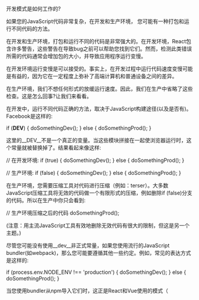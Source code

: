 
开发模式是如何工作的?

如果您的JavaScript代码非常复杂，在开发和生产环境， 您可能有一种打包和运行不同代码的方法。

在开发和生产环境，打包和运行不同的代码是非常强大的。在开发环境，React包含许多警告，这些警告在导致bug之前可以帮助您找到它们。然而，检测此类错误所需的代码通常会增加包的大小，并导致应用程序运行变慢。

在开发环境运行变慢是可以接受的。事实上，在开发过程中运行代码速度变慢可能是有益的，因为它在一定程度上弥补了高端计算机和普通设备之间的差异。

在生产环境，我们不想任何形式的放缓运行速度。因此，我们在生产中省略了这些检查。这是怎么回事?让我们来看看。

在开发中，运行不同代码正确的方法，取决于JavaScript构建途径(以及是否有)。Facebook是这样的:

if (__DEV__) {
  doSomethingDev();
} else {
  doSomethingProd();
}

这里的__DEV__不是一个真正的变量。当这些模块拼接在一起使浏览器运行时，这个常量就被替换掉了。结果看起来像这样:

// 在开发环境:
if (true) {
  doSomethingDev();
} else {
  doSomethingProd();
}

// 生产环境:
if (false) {
  doSomethingDev();
} else {
  doSomethingProd(); 
}

在生产环境，您需要压缩工具对代码进行压缩（例如：terser）。大多数JavaScript压缩工具将无效的代码做一个有限形式的压缩，例如删除if (false)分支的代码。所以在生产中你只会看到:

// 生产环境压缩之后的代码
doSomethingProd();

(注意：用主流JavaScript工具有效地删除无效代码有很大的限制，但这是另一个主题。)

尽管您可能没有使用__dev__非正式常量，如果您使用流行的JavaScript bundler(如webpack)，那么您可能要遵循其他一些约定。例如，常见的表达方式是这样的:

if (process.env.NODE_ENV !== 'production') {
  doSomethingDev();
} else {
  doSomethingProd();
}

当您使用bundler从npm导入它们时，这正是React和Vue使用的模式（<script>标签构建开发和生产两个不同的版本，.js和.min.js文件）

这个特殊的约定最初来自Node.js。在node.js，有一个全局进程变量，公开系统的环境变量作为process.env对象的一个属性。然而，当您在前端代码库中看到这种模式时，通常不会涉及任何实际的process变量。

相反,整个的process.env.NODE_ENV表达式在构建时被字符串文字所替代,例如我们的非正式__DEV__常量

// 开发环境:
if ('development' !== 'production') { // true
  doSomethingDev();
} else {
  doSomethingProd();
}

// 在生产环境
if ('production' !== 'production') { // false
  doSomethingDev();
} else {
  doSomethingProd();
}

因为整个表达式是常量('production' !== 'production'必然为false)，所以压缩工具也可以删除其他分支代码。

// 生产环境压缩后:
doSomethingProd();

Mischief管理。

注意，这对更复杂的表达式不起作用:
let mode = 'production';
if (mode !== 'production') {
	// 不能保证被消除
}

由于语言的动态特性，JavaScript静态分析工具不是很智能。当他们看到像mode这样的变量而不是像false或'production' !== 'production'这样的静态表达式时，他们通常不会消除。

同样，当使用高级的import语句时，在JavaScript中，跨模块删除无效的代码不能很好的起作用:

// 不保证被消除
import {someFunc} from 'some-module';

if (false) {
  someFunc();
}

因此，您需要以一种非常机械的方式编写代码，使条件绝对是静态的，并确保要消除的所有代码都在其中。

要使所有这些工作正常，您的bundler需要process.env.NODE_ENV替换，并需要知道您希望以哪种模式构建项目。

几年前，常常忘记配置环境。经常会看到一个处于开发模式的项目部署到生产环境中。

这很糟糕，因为这会使网站加载和运行速度变慢。

在过去两年中，情况有了显著的改善。例如，webpack添加了一个简单的模式选项，代替手动配置process.env.NODE_ENV。在开发模式网站React DevTools显示一个红色图标，这使得用户很容易发现甚至报告。
 


像Create React App、Next/Nuxt、Vue CLI、Gatsby和其他一些特有的设置，将开发构建和生产构建分离成两个单独的命令使它变得更糟糕(例如，npm start和npm run build)。通常，只部署生产版本，因此开发人员不能再犯这个错误。

总是有这样一种说法，即生产模式是需要默认的，而开发模式需要opt-in。就我个人而言，我不认为这个论点有说服力。从开发模式警告中获益最多的人通常是库的新手。他们不知道如何打开它，这些警告没有及时被察觉，导致未在早期发现很多bug。

是的，性能问题很糟糕。但向最终用户提供有缺陷的体验也是如此。例如，
React key warning有助于防止错误，比如向错误的人或购买错误的产品的人发送消息。禁用此警告进行开发对您和您的用户都是一个重大风险。如果默认情况下它是关闭的，那么当您找到toggle并打开它时，您将有太多警告需要清除。所以大多数人会把它切换回去。这就是为什么需要从一开始就打开它，而不是稍后才启用它。

最后，即使开发警告是可选的，并且开发人员知道在开发的早期就启用它们，我们回到最初的问题。部署到生产环境时，有人会不小心让它们处于打开状态!

就我个人而言，我相信工具显示和使用正确的模式，取决于您是在调试还是部署。几十年来，除了web浏览器之外，几乎所有其他环境(无论是移动环境、桌面环境还是服务器环境)就有一种方法来加载和区分开发和生产构建。

提出并依赖于特别的约定，而不是库。也许JavaScript环境是时候把这种区别看作是头等需要了。

理论说得够多了!
让我们再来看看这段代码:
if (process.env.NODE_ENV !== 'production') {
  doSomethingDev();
} else {
  doSomethingProd();
}
您可能会想:如果前端没有真正的process对象，为什么像React和Vue这样的库在npm构建中要依赖它?
(再次澄清一下,script标签可以在浏览器中加载，React和Vue都提供，不要依赖于它，相反，您必须在开发.js文件和生产.min.js文件之间做出选择，下面的小节只讨论如何通过从npm导入一个bundler来使用React或Vue)


就像编程中的许多事情一样，这种特殊的约定主要有历史原因。我们仍然在使用它，因为现在它被不同的工具广泛采用。转换到其他东西代价是很高的。

那么它背后的历史是什么呢?

在import和exports语法标准化之前的很多年，有几种相互竞争的方式来表达模块之间的关系。Node.js推广了require()和module.exports，被称为CommonJS。

早期发布在npm上的代码是为Node.js编写的。Express是最流行的Node服务器端框架（也许现在仍然如此），并使用NODE_ENV环境变量启用生产模式。其他一些npm包也采用了相同的约定。

早期的JavaScript打包，如browserify，希望能够在前端项目中使用来自npm的代码。(你可能无法想象当时在前端几乎没有人使用npm!)因此，他们将Node.js生态系统中已经存在的相同约定扩展到前端代码。

最初的“envify”版本于2013年发布。在那个时代，React当时是开源的。使用browserify的npm似乎是打包前端CommonJS代码的最佳解决方案。

从一开始，React开始提供npm构建。React越来越流行，与CommonJS模块和前端代码通过npm模块化编写JavaScript的实践也是如此

在生产模式，React需要删除development-only的代码。Browserify已经为这个问题提供了一个解决方案，为了npm 构建，React也采用了process.env.NODE_ENV的约定。随着时间的推移，许多其他工具和库，包括webpack和Vue，也是这么做的。

到2019年，browserify已经失去了相当多的市场份额，在构建步骤中用development和production替换process.env.NODE_ENV是一个与以前一样流行的约定。


（如何采用ES模块作为一种分发模式而不是authoring 模式这将很有趣，改变了这个方式，在Twitter上告诉我?）
还有一件事可能会让您感到困惑，那就是在GitHub上的React源代码中，您将看到使用了__DEV__作为一个神奇的变量。但是在npm上的React代码中，它使用process.env.NODE_ENV。这是怎么回事?

历史上，在源代码中我们使用__DEV__来匹配Facebook的源代码。长期以来，React被直接复制到Facebook的代码库中，所以需要遵循同样的规则。对于npm，在之前的版本中，我们有一个构建步骤，用process.env.NODE_ENV !== 'production'替换了__DEV__检查。

这有时是个问题。有时候，依赖于Node.js约定的代码模式在npm上运行得很好，在 Facebook上就报错，反之亦然。

从React 16开始，我们改变了方法。相反，我们现在为每个环境编译一个包(包括<script>标签，npm,和Facebook内部代码库)，因此，即使是用于npm的CommonJS代码也会被编译成独立的开发和生产包

这意味着，当React源代码说if (__DEV__)，实际上，我们每生产一个包要生产两个包。其中一个已经用__DEV__ = true预编译，另一个用__DEV__ = false预编译。npm上每个包的入口“决定”导出哪个包。

例如：

if (process.env.NODE_ENV === 'production') {
  module.exports = require('./cjs/react.production.min.js');
} else {
  module.exports = require('./cjs/react.development.js');
}

这是唯一的地方，你的bundler将插入development或production作为一个字符串，你的压缩工具将从development-only require中去除。

react.production.min.js和react.development.js都没有任何process.env.NODE_ENV检查。这很好，因为当实际运行在Node上时。Process.env有点慢。提前在这两种模式下编译bundle还可以让我们更一致地优化文件大小，而不管您使用的是哪种bundler或minifier。

这就是它的工作原理!

我希望有一种更一流的方法可以做到这一点，而不依赖于惯例，但我们现在就在这里。如果模式在所有JavaScript环境中都是一个一流的概念，如果浏览器能够以某种方式在开发模式下运行一些代码，而开发模式本不应该运行这些代码，那就太好了。




另一方面，一个项目中的约定如何能够在整个生态系统中传播，这是非常有趣的。EXPRESS_ENV于2010年成为NODE_ENV，并于2013年扩展到前端。这个解决方案也许并不完美，但是对于每个项目来说，采用它的成本要低于说服其他人做不同的事情的成本。这两种方式的对比，给我们上了宝贵的一课，理解这种动态是如何进行的，可以将成功的标准化尝试与失败区分开来。

开发模式与生产模式的分离是一项非常有用的技术。我建议在您的库和应用程序代码中使用它，用于那些在生产环境中执行开销太大，但在开发中执行却很有价值的检查。

对于任何强大的特性，都有一些方法可以误用它。这将是我下一篇文章的主题!





